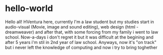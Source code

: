 # hello-world

Hello all!
HVentura here, currently I'm a law student but my studies start in audio-visual (Movie, image and sound editing), web design (html - dreamweaver) and after that, with some forcing from my family i went to law school. Now-a-days i don't regret it but it was difficult at the begining and after 5 years i'm stil in 2nd year of law school. Anyways, now it's "on track" but i never left the knowledge of computing and now i try to bring toghether 
